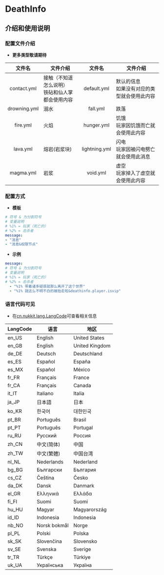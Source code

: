 # DeathInfo

## **介绍和使用说明**
### **配置文件介绍**
- **更多类型敬请期待**

|文件名|文件介绍|文件名|文件介绍|
|:-:|-|:-:|-|
|contact.yml|接触（不知道怎么说明）<br>铁砧和仙人掌都会使用内容|default.yml|默认的信息<br>如果没有对应的类型就会使用此内容|
|drowning.yml|溺水|fall.yml|跌落|
|fire.yml|火焰|hunger.yml|饥饿<br>玩家因饥饿而亡就会使用此内容|
|lava.yml|熔岩(岩浆块)|lightning.yml|闪电<br>玩家因被闪电劈亡就会使用此消息|magma.yml||
|magma.yml|岩浆|void.yml|虚空<br>玩家掉入了虚空就会使用此内容|

### **配置方式**
- **模板**
```yml
# 符号 & 为分割符号
# 变量说明
# %1% = 玩家（死亡的）
# %2% = 击杀者
message:
- "消息"
- "消息&权限节点"
```
- **示例**
```yml
message:
# 符号 & 为分割符号
# 变量说明
# %1% = 玩家（死亡的）
# %2% = 击杀者
  - "%1% 带着诸多疑惑就那么离开了这个世界"
  - "%1% 就这么不明不白的被抬走啦&deathinfo.player.isvip"
```

### **语言代码可见** 
- 在[cn.nukkit.lang.LangCode](https://github.com/MemoriesOfTime/Nukkit-MOT/blob/master/src/main/java/cn/nukkit/lang/LangCode.java)可查看相关信息

| LangCode | 语言 | 地区 |
|---------|------|------|
| en_US   | English | United States |
| en_GB   | English | United Kingdom |
| de_DE   | Deutsch | Deutschland |
| es_ES   | Español | España |
| es_MX   | Español | México |
| fr_FR   | Français | France |
| fr_CA   | Français | Canada |
| it_IT   | Italiano | Italia |
| ja_JP   | 日本語 | 日本 |
| ko_KR   | 한국어 | 대한민국 |
| pt_BR   | Português | Brasil |
| pt_PT   | Português | Portugal |
| ru_RU   | Русский | Россия |
| zh_CN   | 中文(简体) | 中国 |
| zh_TW   | 中文(繁體) | 中国台湾 |
| nl_NL   | Nederlands | Nederland |
| bg_BG   | Български | България |
| cs_CZ   | Čeština | Česko |
| da_DK   | Dansk | Danmark |
| el_GR   | Ελληνικά | Ελλάδα |
| fi_FI   | Suomi | Suomi |
| hu_HU   | Magyar | Magyarország |
| id_ID   | Indonesia | Indonesia |
| nb_NO   | Norsk bokmål | Norge |
| pl_PL   | Polski | Polska |
| sk_SK   | Slovenčina | Slovensko |
| sv_SE   | Svenska | Sverige |
| tr_TR   | Türkçe | Türkiye |
| uk_UA   | Українська | Україна |